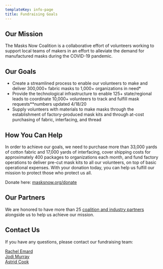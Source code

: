 ```yaml
---
templateKey: info-page
title: Fundraising Goals
---
```

## Our Mission

The Masks Now Coalition is a collaborative effort of volunteers working to support local teams of makers in an effort to alleviate the demand for manufactured masks during the COVID-19 pandemic.

## Our Goals

* Create a streamlined process to enable our volunteers to make and deliver 300,000+ fabric masks to 1,000+ organizations in need*
* Provide the technological infrastructure to enable 125+ state/regional leads to coordinate 10,000+ volunteers to track and fulfill mask requests\*\*numbers updated 4/18/20
* Supply volunteers with materials to make masks through the establishment of factory-produced mask kits and through at-cost purchasing of fabric, interfacing, and thread

## How You Can Help

In order to achieve our goals, we need to purchase more than 33,000 yards of cotton fabric and 17,000 yards of interfacing, cover shipping costs for approximately 400 packages to organizations each month, and fund factory operations to deliver pre-cut mask kits to all our volunteers, on top of basic operational expenses. With your donation today, you can help us fulfill our mission to protect those who protect us all.

Donate here: [masksnow.org/donate](https://masksnow.org/donate/)

## Our Partners

We are honored to have more than 25 [coalition and industry partners](https://masksnow.org/partners/) alongside us to help us achieve our mission.

## Contact Us

If you have any questions, please contact our fundraising team:

[Rachel Emard](mailto:rachel@masksnow.org)\
[Jodi Murray](mailto:jodimurray@masksnow.org)\
[Astrid Cook](mailto:astrid@masksnow.org)